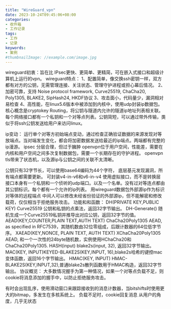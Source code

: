 ```yaml
---
title: "WireGuard_vpn"
date: 2023-10-24T09:45:06+08:00
categories:
- 收件箱
- 工作记录
tags:
- 工作
- 记录
keywords:
- 案例
#thumbnailImage: //example.com/image.jpg
---
```


<!--more-->
wireguard初衷：旨在比 IPsec更快、更简单、更精简，可在嵌入式接口和超级计算机上运行的vpn。
wireguard特点：
1、配置简单，像交换ssh密钥一样，双方都有对方的公钥，无需管理连接、关注状态、管理守护进程或担心幕后情况。
2、加密可靠，支持 Noise protocol framework, Curve25519, ChaCha20, Poly1305, BLAKE2, SipHash24, HKDF协议
3、攻击面小，代码量少，漏洞相对易检查
4、高性能，在linux5.6版本中被添加到内核中，使用udp封装ip数据包。
核心概念是cryptokey Routing，将公钥与隧道内允许的隧道ip地址列表相关联。每个网络接口都有一个私钥和一个对等点列表。公钥简短，可以通过带外传输，类似于将ssh公钥发送给用户来访问linux。



ip变动：
运行单个对等方初始端点变动，通过检查正确验证数据的来源发现对等放端点。当对端发生变化，都会将加密数据发送给最近的ip端点。两端都有完整的ip漫游。
ipsec 分层合理，但过于臃肿
openvpn位于用户空间，性能差，需要在内核和用户空间之间多次复制数据包，需要一个长期存在的守护进程。
openvpn tls带来了状态机，以及源ip与公钥之间的关联不太清晰。



公钥只有32字节长，可以使用base64编码为44个字符，
底层基元发现漏洞，所有端点都需要更新。
可封装v4-in-v6和v6-in-v4
使用虚拟接口，而不是转换层
接口本身有一个私钥和一个侦听的udp端口。以及一个名单。没有过对等连点都由其公钥标识。每个都有一个允许的ip列表。
用wireguard数据包外部源ip作为标识对等体的远程端点
中间人可以修改未经省份验证的外部源ip，但不能解密和修改载荷，仅仅相当于拒绝服务攻击。
功能和和函数：
DH(PRIVATE KEY,PUBLIC KEY) Curve25519 公钥和私钥的点乘法，返回32字节输出。
DH-Generate()  随机生成一个Curve25519私钥并推导出对应公钥，返回32字节的值。   
AEAD(KEY,COUNTER,PLAIN TEXT,AUTH TEXT) ChaCha20Poly1305 AEAD, as specified in RFC7539，其随机数由32位零组成，后跟计数器的64位低字节序。
XAEAD(KEY,NONCE, PLAIN TEXT, AUTH TEXT) XChaCha20Poly1305 AEAD, 和一个一次性的24byte随机数，实例使用HChaCha20和ChaCha20Poly1305.
HASH(input) blake2s(input, 32), 返回32字节输出。
MAC(KEY, INPUT)KEYED-BLAKE2S(KEY,INPUT, 16),blake2s哈希的键控mac变体函数，返回16个字节输出。
HMAC(KEY, INPUT) HMAC-BLAKE2S(KEY,INPUT,32),普通blake2s散列函数用于HMAC构造，返回32字节输出。
协议概览：
大多数情况握手为第一种情况，如果一个对等点负载不足，则cookie将消息添加的握手中，以防止拒绝服务攻击。

有时会出现乱序，使用滑动窗口来跟踪接收到的消息计数器，当bitshifts时使用更大的bitmap，多发生在多核系统上。
负载不足时，cookie回复消息
从用户的角度，几乎无状态